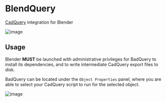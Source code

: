 # BlendQuery
[CadQuery](https://github.com/CadQuery/cadquery) integration for Blender

![image](https://user-images.githubusercontent.com/7185241/208252834-c1cdd4eb-b37c-4fd0-bf71-3cdb8ad4bca0.png)

## Usage
Blender **MUST** be launched with administrative privileges for BadQuery to install its dependencies, and to write intermediate CadQuery export files to disk.

BadQuery can be located under the `Object Properties` panel, where you are able to select your CadQuery script to run for the selected object.

![image](https://user-images.githubusercontent.com/7185241/208253188-d1c5ec1f-7524-47b7-993a-f2a8f5d10ad6.png)
